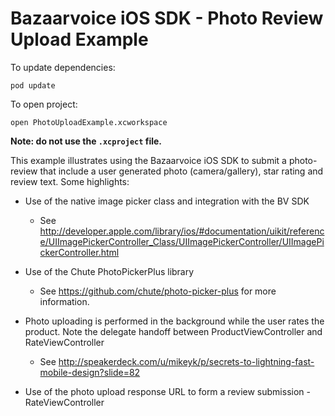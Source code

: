 Bazaarvoice iOS SDK - Photo Review Upload Example
=

To update dependencies:

	pod update
	
To open project:
	
	open PhotoUploadExample.xcworkspace
	
**Note: do not use the `.xcproject` file.**

This example illustrates using the Bazaarvoice iOS SDK to submit a photo-review that include a user generated photo (camera/gallery), star rating and review text.
Some highlights:

- Use of the native image picker class and integration with the BV SDK
	- See http://developer.apple.com/library/ios/#documentation/uikit/reference/UIImagePickerController_Class/UIImagePickerController/UIImagePickerController.html
	
- Use of the Chute PhotoPickerPlus library
	- See https://github.com/chute/photo-picker-plus for more information.

- Photo uploading is performed in the background while the user rates the product.  Note the delegate handoff between ProductViewController and RateViewController
	- See http://speakerdeck.com/u/mikeyk/p/secrets-to-lightning-fast-mobile-design?slide=82

- Use of the photo upload response URL to form a review submission - RateViewController


